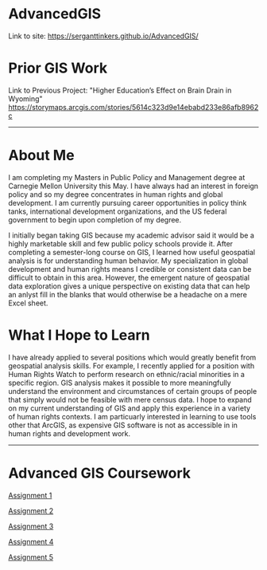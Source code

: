 # AdvancedGIS

Link to site:
https://serganttinkers.github.io/AdvancedGIS/

# Prior GIS Work

Link to Previous Project: "Higher Education’s Effect on Brain Drain in Wyoming"
https://storymaps.arcgis.com/stories/5614c323d9e14ebabd233e86afb8962c

------------------------------------------------------------

# About Me

I am completing my Masters in Public Policy and Management degree at Carnegie Mellon University this May. I have always had an interest in foreign policy and so my degree concentrates in human rights and global development. I am currently pursuing career opportunities in policy think tanks, international development organizations, and the US federal government to begin upon completion of my degree. 

I initially began taking GIS because my academic advisor said it would be a highly marketable skill and few public policy schools provide it. After completing a semester-long course on GIS, I learned how useful geospatial analysis is for understanding human behavior. My specialization in global development and human rights means I credible or consistent data can be difficult to obtain in this area. However, the emergent nature of geospatial data exploration gives a unique perspective on existing data that can help an anlyst fill in the blanks that would otherwise be a headache on a mere Excel sheet.

# What I Hope to Learn

I have already applied to several positions which would greatly benefit from geospatial analysis skills. For example, I recently applied for a position with Human Rights Watch to perform research on ethnic/racial minorities in a specific region. GIS analysis makes it possible to more meaningfully understand the environment and circumstances of certain groups of people that simply would not be feasible with mere census data. I hope to expand on my current understanding of GIS and apply this experience in a variety of human rights contexts. I am particuarly interested in learning to use tools other that ArcGIS, as expensive GIS software is not as accessible in in human rights and development work. 

--------------------------------------------------------------------

# Advanced GIS Coursework

[Assignment 1](https://serganttinkers.github.io/AdvancedGIS/Page1)

[Assignment 2](https://serganttinkers.github.io/AdvancedGIS/Page2)

[Assignment 3](https://serganttinkers.github.io/AdvancedGIS/Page3)

[Assignment 4](https://serganttinkers.github.io/AdvancedGIS/Page4)

[Assignment 5](https://serganttinkers.github.io/AdvancedGIS/Page5)
